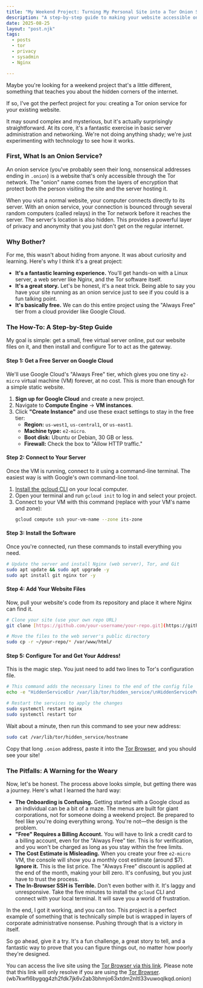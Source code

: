 ```yaml
---
title: "My Weekend Project: Turning My Personal Site into a Tor Onion Service"
description: "A step-by-step guide to making your website accessible on the Tor network using a free Google Cloud server. It's easier than you think!"
date: 2025-08-25
layout: "post.njk"
tags:
  - posts
  - tor
  - privacy
  - sysadmin
  - Nginx

---
```


Maybe you're looking for a weekend project that's a little different, something that teaches you about the hidden corners of the internet.

If so, I've got the perfect project for you: creating a Tor onion service for your existing website.

It may sound complex and mysterious, but it's actually surprisingly straightforward. At its core, it's a fantastic exercise in basic server administration and networking. We're not doing anything shady; we're just experimenting with technology to see how it works.


### First, What Is an Onion Service?

An onion service (you've probably seen their long, nonsensical addresses ending in `.onion`) is a website that's only accessible through the Tor network. The "onion" name comes from the layers of encryption that protect both the person visiting the site and the server hosting it.

When you visit a normal website, your computer connects directly to its server. With an onion service, your connection is bounced through several random computers (called relays) in the Tor network before it reaches the server. The server's location is also hidden. This provides a powerful layer of privacy and anonymity that you just don't get on the regular internet.


### Why Bother?

For me, this wasn't about hiding from anyone. It was about curiosity and learning. Here's why I think it's a great project:

* **It's a fantastic learning experience.** You'll get hands-on with a Linux server, a web server like Nginx, and the Tor software itself.
* **It's a great story.** Let's be honest, it's a neat trick. Being able to say you have your site running as an onion service just to see if you could is a fun talking point.
* **It's basically free.** We can do this entire project using the "Always Free" tier from a cloud provider like Google Cloud.


### The How-To: A Step-by-Step Guide

My goal is simple: get a small, free virtual server online, put our website files on it, and then install and configure Tor to act as the gateway.


#### Step 1: Get a Free Server on Google Cloud

We'll use Google Cloud's "Always Free" tier, which gives you one tiny `e2-micro` virtual machine (VM) forever, at no cost. This is more than enough for a simple static website.

1.  **Sign up for Google Cloud** and create a new project.
2.  Navigate to **Compute Engine** -> **VM instances**.
3.  Click **"Create Instance"** and use these exact settings to stay in the free tier:
    * **Region:** `us-west1`, `us-central1`, or `us-east1`.
    * **Machine type:** `e2-micro`.
    * **Boot disk:** Ubuntu or Debian, 30 GB or less.
    * **Firewall:** Check the box to "Allow HTTP traffic."


#### Step 2: Connect to Your Server

Once the VM is running, connect to it using a command-line terminal. The easiest way is with Google's own command-line tool.

1.  [Install the gcloud CLI](https://cloud.google.com/sdk/docs/install) on your local computer.
2.  Open your terminal and run `gcloud init` to log in and select your project.
3.  Connect to your VM with this command (replace with your VM's name and zone):
    ```bash
    gcloud compute ssh your-vm-name --zone its-zone
    ```


#### Step 3: Install the Software

Once you're connected, run these commands to install everything you need.

```bash
# Update the server and install Nginx (web server), Tor, and Git
sudo apt update && sudo apt upgrade -y
sudo apt install git nginx tor -y
````

#### Step 4: Add Your Website Files

Now, pull your website's code from its repository and place it where Nginx can find it.

```bash
# Clone your site (use your own repo URL)
git clone [https://github.com/your-username/your-repo.git](https://github.com/your-username/your-repo.git)

# Move the files to the web server's public directory
sudo cp -r ~/your-repo/* /var/www/html/
```

#### Step 5: Configure Tor and Get Your Address!

This is the magic step. You just need to add two lines to Tor's configuration file.

```bash
# This command adds the necessary lines to the end of the config file
echo -e "HiddenServiceDir /var/lib/tor/hidden_service/\nHiddenServicePort 80 127.0.0.1:80" | sudo tee -a /etc/tor/torrc

# Restart the services to apply the changes
sudo systemctl restart nginx
sudo systemctl restart tor
```

Wait about a minute, then run this command to see your new address:

```bash
sudo cat /var/lib/tor/hidden_service/hostname
```

Copy that long `.onion` address, paste it into the [Tor Browser](https://www.torproject.org/download/), and you should see your site!

### The Pitfalls: A Warning for the Weary

Now, let's be honest. The process above looks simple, but getting there was a journey. Here's what I learned the hard way:

  * **The Onboarding is Confusing.** Getting started with a Google cloud as an individual can be a bit of a maze. The menus are built for giant corporations, not for someone doing a weekend project. Be prepared to feel like you're doing everything wrong. You're not—the design is the problem.
  * **"Free" Requires a Billing Account.** You will have to link a credit card to a billing account, even for the "Always Free" tier. This is for verification, and you won't be charged as long as you stay within the free limits.
  * **The Cost Estimate is Misleading.** When you create your free `e2-micro` VM, the console will show you a monthly cost estimate (around $7). **Ignore it.** This is the list price. The "Always Free" discount is applied at the end of the month, making your bill zero. It's confusing, but you just have to trust the process.
  * **The In-Browser SSH is Terrible.** Don't even bother with it. It's laggy and unresponsive. Take the five minutes to install the `gcloud` CLI and connect with your local terminal. It will save you a world of frustration.

In the end, I got it working, and you can too. This project is a perfect example of something that is technically simple but is wrapped in layers of corporate administrative nonsense. Pushing through that is a victory in itself.

So go ahead, give it a try. It's a fun challenge, a great story to tell, and a fantastic way to prove that you can figure things out, no matter how poorly they're designed.

You can access the live site using the [Tor Browser via this link](http://wb7kwfl6bygqg4zh2fdk7jk6v2ab3bhmjo63xtdm2nltl33vuwoqlkqd.onion). Please note that this link will only resolve if you are using the [Tor Browser](https://www.torproject.org/download/). (wb7kwfl6bygqg4zh2fdk7jk6v2ab3bhmjo63xtdm2nltl33vuwoqlkqd.onion)
